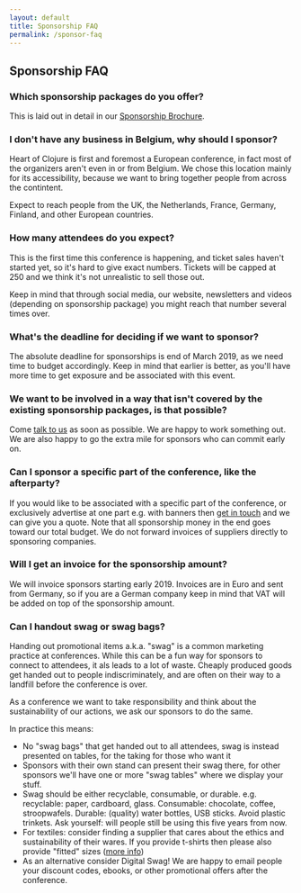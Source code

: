 ```yaml
---
layout: default
title: Sponsorship FAQ
permalink: /sponsor-faq
---
```


<div class="mw7 center">

## Sponsorship FAQ

### Which sponsorship packages do you offer?

This is laid out in detail in our [Sponsorship Brochure](/Sponsor_Heart_of_Clojure.pdf).

### I don't have any business in Belgium, why should I sponsor?

Heart of Clojure is first and foremost a European conference, in fact most of the organizers aren't even in or from Belgium. We chose this location mainly for its accessibility, because we want to bring together people from across the contintent.

Expect to reach people from the UK, the Netherlands, France, Germany, Finland, and other European countries.

### How many attendees do you expect?

This is the first time this conference is happening, and ticket sales haven't started yet, so it's hard to give exact numbers. Tickets will be capped at 250 and we think it's not unrealistic to sell those out.

Keep in mind that through social media, our website, newsletters and videos (depending on sponsorship package) you might reach that number several times over.

### What's the deadline for deciding if we want to sponsor?

The absolute deadline for sponsorships is end of March 2019, as we need time to budget accordingly. Keep in mind that earlier is better, as you'll have more time to get exposure and be associated with this event.

### We want to be involved in a way that isn't covered by the existing sponsorship packages, is that possible?

Come [talk to us](mailto:sponsors@heartofclojure.eu) as soon as possible. We are happy to work something out. We are also happy to go the extra mile for sponsors who can commit early on.

### Can I sponsor a specific part of the conference, like the afterparty?

If you would like to be associated with a specific part of the conference, or exclusively advertise at one part e.g. with banners then [get in touch](mailto:sponsors@heartofclojure.eu) and we can give you a quote. Note that all sponsorship money in the end goes toward our total budget. We do not forward invoices of suppliers directly to sponsoring companies.

### Will I get an invoice for the sponsorship amount?

We will invoice sponsors starting early 2019. Invoices are in Euro and sent from Germany, so if you are a German company keep in mind that VAT will be added on top of the sponsorship amount.

### Can I handout swag or swag bags?

Handing out promotional items a.k.a. "swag" is a common marketing practice at
conferences. While this can be a fun way for sponsors to connect to attendees,
it als leads to a lot of waste. Cheaply produced goods get handed out to people
indiscriminately, and are often on their way to a landfill before the conference
is over.

As a conference we want to take responsibility and think about the
sustainability of our actions, we ask our sponsors to do the same.

In practice this means:

- No "swag bags" that get handed out to all attendees, swag is instead presented
  on tables, for the taking for those who want it
- Sponsors with their own stand can present their swag there, for other sponsors
  we'll have one or more "swag tables" where we display your stuff.
- Swag should be either recyclable, consumable, or durable. e.g. recyclable:
  paper, cardboard, glass. Consumable: chocolate, coffee, stroopwafels. Durable:
  (quality) water bottles, USB sticks. Avoid plastic trinkets. Ask yourself:
  will people still be using this five years from now.
- For textiles: consider finding a supplier that cares about the ethics and
  sustainability of their wares. If you provide t-shirts then please also
  provide "fitted" sizes ([more info](http://geekfeminism.wikia.com/wiki/T-shirts))
- As an alternative consider Digital Swag! We are happy to email people your
  discount codes, ebooks, or other promotional offers after the conference.

</div>
